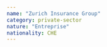 ```yaml
---
name: "Zurich Insurance Group"
category: private-sector
nature: "Entreprise"
nationality: CHE
---
```

    